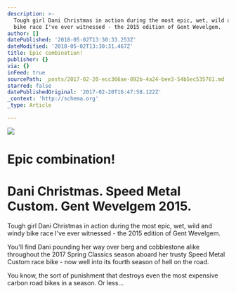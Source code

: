 ```yaml
---
description: >-
  Tough girl Dani Christmas in action during the most epic, wet, wild and windy
  bike race I've ever witnessed - the 2015 edition of Gent Wevelgem. 
author: []
datePublished: '2018-05-02T13:30:33.253Z'
dateModified: '2018-05-02T13:30:31.467Z'
title: Epic combination!
publisher: {}
via: {}
inFeed: true
sourcePath: _posts/2017-02-20-ecc366ae-892b-4a24-bee3-54b5ec535761.md
starred: false
datePublishedOriginal: '2017-02-20T16:47:58.122Z'
_context: 'http://schema.org'
_type: Article

---
```

![](https://the-grid-user-content.s3-us-west-2.amazonaws.com/962d0aa6-7090-45cc-9fdb-8fa90e8dbce9.jpg)

# Epic combination!

# Dani Christmas. Speed Metal Custom. Gent Wevelgem 2015\.

Tough girl Dani Christmas in action during the most epic, wet, wild and windy bike race I've ever witnessed - the 2015 edition of Gent Wevelgem. 

You'll find Dani pounding her way over berg and cobblestone alike throughout the 2017 Spring Classics season aboard her trusty Speed Metal Custom race bike - now well into its fourth season of hell on the road. 

You know, the sort of punishment that destroys even the most expensive carbon road bikes in a season. Or less...